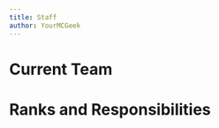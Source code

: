 ```yaml
---
title: Staff
author: YourMCGeek
---
```


<!-- We ask that you refrain from editing this file as a community member. If you notice that a staff member is no longer at their rank mentioned in this file, please let us know in the Support Channel and it'll be updated. Thank you for understanding. --> 

# Current Team

# Ranks and Responsibilities
